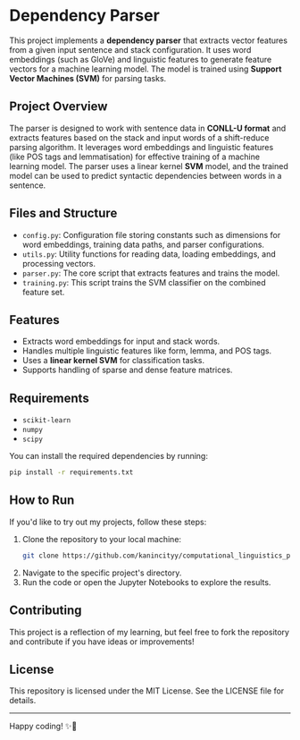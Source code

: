 # Dependency Parser 

This project implements a **dependency parser** that extracts vector features from a given input sentence and stack configuration. It uses word embeddings (such as GloVe) and linguistic features to generate feature vectors for a machine learning model. The model is trained using **Support Vector Machines (SVM)** for parsing tasks.

## Project Overview 

The parser is designed to work with sentence data in **CONLL-U format** and extracts features based on the stack and input words of a shift-reduce parsing algorithm. It leverages word embeddings and linguistic features (like POS tags and lemmatisation) for effective training of a machine learning model. The parser uses a linear kernel **SVM** model, and the trained model can be used to predict syntactic dependencies between words in a sentence.

## Files and Structure 

- `config.py`: Configuration file storing constants such as dimensions for word embeddings, training data paths, and parser configurations.
- `utils.py`: Utility functions for reading data, loading embeddings, and processing vectors.
- `parser.py`: The core script that extracts features and trains the model.
- `training.py`: This script trains the SVM classifier on the combined feature set.

## Features 

- Extracts word embeddings for input and stack words.
- Handles multiple linguistic features like form, lemma, and POS tags.
- Uses a **linear kernel SVM** for classification tasks.
- Supports handling of sparse and dense feature matrices.

## Requirements 

- `scikit-learn`
- `numpy`
- `scipy`

You can install the required dependencies by running:

```bash
pip install -r requirements.txt
```

## How to Run 

If you'd like to try out my projects, follow these steps:

1. Clone the repository to your local machine:
    ```bash
    git clone https://github.com/kanincityy/computational_linguistics_projects.git
    ```
2. Navigate to the specific project's directory.
3. Run the code or open the Jupyter Notebooks to explore the results.

## Contributing 

This project is a reflection of my learning, but feel free to fork the repository and contribute if you have ideas or improvements!

## License 

This repository is licensed under the MIT License. See the LICENSE file for details.

---

Happy coding! ✨🐇

